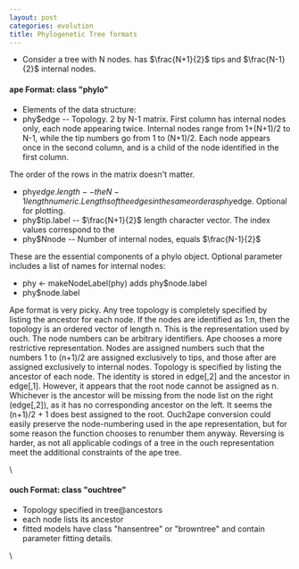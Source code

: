 ```yaml
---
layout: post
categories: evolution
title: Phylogenetic Tree formats
---
```







 








-   Consider a tree with N nodes. has $\frac{N+1}{2}$
    tips and $\frac{N-1}{2}$ 
    internal nodes.

#### ape Format: class "phylo"

-   Elements of the data structure:
-   phy$edge -- Topology. 2 by N-1 matrix. First column has internal
    nodes only, each node appearing twice. Internal nodes range from
    1+(N+1)/2 to N-1, while the tip numbers go from 1 to (N+1)/2. Each
    node appears once in the second column, and is a child of the node
    identified in the first column.

The order of the rows in the matrix doesn't matter.

-   phy$edge.length -- the N-1 length numeric. Lengths of the edges in
    the same order as phy$edge. Optional for plotting.
-   phy$tip.label -- $\frac{N+1}{2}$
    length character vector. The index values correspond to the
-   phy$Nnode -- Number of internal nodes, equals $\frac{N-1}{2}$

These are the essential components of a phylo object. Optional parameter
includes a list of names for internal nodes:

-   phy <- makeNodeLabel(phy) adds phy$node.label
-   phy$node.label

Ape format is very picky. Any tree topology is completely specified by
listing the ancestor for each node. If the nodes are identified as 1:n,
then the topology is an ordered vector of length n. This is the
representation used by ouch. The node numbers can be arbitrary
identifiers. Ape chooses a more restrictive representation. Nodes are
assigned numbers such that the numbers 1 to (n+1)/2 are assigned
exclusively to tips, and those after are assigned exclusively to
internal nodes. Topology is specified by listing the ancestor of each
node. The identity is stored in edge[,2] and the ancestor in edge[,1].
However, it appears that the root node cannot be assigned as n.
Whichever is the ancestor will be missing from the node list on the
right (edge[,2]), as it has no corresponding ancestor on the left. It
seems the (n+1)/2 + 1 does best assigned to the root. Ouch2ape
conversion could easily preserve the node-numbering used in the ape
representation, but for some reason the function chooses to renumber
them anyway. Reversing is harder, as not all applicable codings of a
tree in the ouch representation meet the additional constraints of the
ape tree.

\

#### ouch Format: class "ouchtree"

-   Topology specified in tree@ancestors
-   each node lists its ancestor
-   fitted models have class "hansentree" or "browntree" and contain
    parameter fitting details.

\

